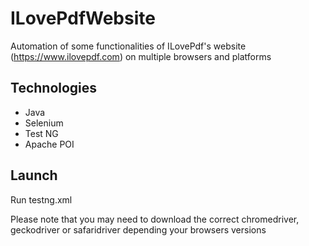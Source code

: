 # ILovePdfWebsite

Automation of some functionalities of ILovePdf's website (https://www.ilovepdf.com) on multiple browsers and platforms

## Technologies

- Java
- Selenium
- Test NG
- Apache POI

## Launch

Run testng.xml 

Please note that you may need to download the correct chromedriver, geckodriver or safaridriver depending your browsers versions